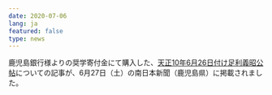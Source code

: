```yaml
---
date: 2020-07-06
lang: ja
featured: false
type: news
---
```

鹿児島銀行様よりの奨学寄付金にて購入した、<a href="/news/2020/daiganji.jpg" target="_blank">天正10年6月26日付け足利義昭公帖</a>についての記事が、6月27日（土）の南日本新聞（鹿児島県）に掲載されました。
